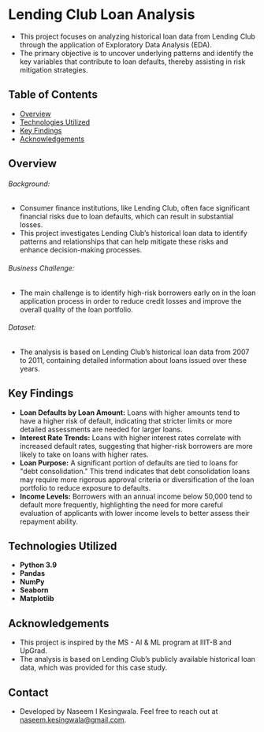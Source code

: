 # Lending Club Loan Analysis

- This project focuses on analyzing historical loan data from Lending Club through the application of Exploratory Data Analysis (EDA).  
- The primary objective is to uncover underlying patterns and identify the key variables that contribute to loan defaults, thereby assisting in risk mitigation strategies.

## Table of Contents

* [Overview](#overview)
* [Technologies Utilized](#technologies-utilized)
* [Key Findings](#key-findings)
* [Acknowledgements](#acknowledgements)

## Overview

###### Background:  
- Consumer finance institutions, like Lending Club, often face significant financial risks due to loan defaults, which can result in substantial losses.  
- This project investigates Lending Club’s historical loan data to identify patterns and relationships that can help mitigate these risks and enhance decision-making processes.

###### Business Challenge:  
- The main challenge is to identify high-risk borrowers early on in the loan application process in order to reduce credit losses and improve the overall quality of the loan portfolio.

###### Dataset:  
- The analysis is based on Lending Club’s historical loan data from 2007 to 2011, containing detailed information about loans issued over these years.

## Key Findings

- **Loan Defaults by Loan Amount:** Loans with higher amounts tend to have a higher risk of default, indicating that stricter limits or more detailed assessments are needed for larger loans.
- **Interest Rate Trends:** Loans with higher interest rates correlate with increased default rates, suggesting that higher-risk borrowers are more likely to take on loans with higher rates.
- **Loan Purpose:** A significant portion of defaults are tied to loans for "debt consolidation." This trend indicates that debt consolidation loans may require more rigorous approval criteria or diversification of the loan portfolio to reduce exposure to defaults.
- **Income Levels:** Borrowers with an annual income below 50,000 tend to default more frequently, highlighting the need for more careful evaluation of applicants with lower income levels to better assess their repayment ability.

## Technologies Utilized

- **Python 3.9**  
- **Pandas**  
- **NumPy**  
- **Seaborn**  
- **Matplotlib**  

## Acknowledgements

- This project is inspired by the MS - AI & ML program at IIIT-B and UpGrad.  
- The analysis is based on Lending Club’s publicly available historical loan data, which was provided for this case study.

## Contact

- Developed by Naseem I Kesingwala. Feel free to reach out at naseem.kesingwala@gmail.com.
